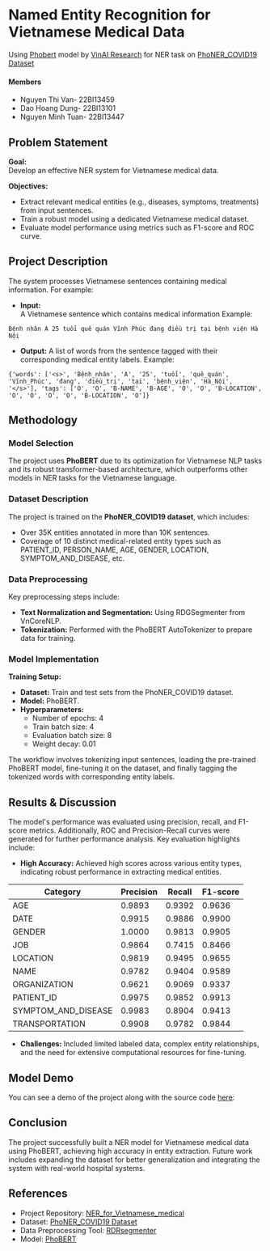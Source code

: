 # Named Entity Recognition for Vietnamese Medical Data
Using [Phobert](https://github.com/VinAIResearch/PhoBERT#-using-phobert-with-transformers) model by [VinAI Research](https://github.com/VinAIResearch) for NER task on [PhoNER_COVID19 Dataset](https://github.com/VinAIResearch/PhoNER_COVID19/tree/main)

#### Members
* Nguyen Thi Van- 22BI13459
* Dao Hoang Dung- 22BI13101
* Nguyen Minh Tuan- 22BI13447


## Problem Statement

**Goal:**  
Develop an effective NER system for Vietnamese medical data.

**Objectives:**
- Extract relevant medical entities (e.g., diseases, symptoms, treatments) from input sentences.
- Train a robust model using a dedicated Vietnamese medical dataset.
- Evaluate model performance using metrics such as F1-score and ROC curve.

## Project Description

The system processes Vietnamese sentences containing medical information. For example:

- **Input:**  
A Vietnamese sentence which contains medical information
Example:
```
Bệnh nhân A 25 tuổi quê quán Vĩnh Phúc đang điều trị tại bệnh viện Hà Nội
```

- **Output:**
A list of words from the sentence tagged with their corresponding medical entity labels.
Example:
```
{'words': ['<s>', 'Bệnh_nhân', 'A', '25', 'tuổi', 'quê_quán', 'Vĩnh_Phúc', 'đang', 'điều_trị', 'tại', 'bệnh_viện', 'Hà_Nội', '</s>'], 'tags': ['O', 'O', 'B-NAME', 'B-AGE', 'O', 'O', 'B-LOCATION', 'O', 'O', 'O', 'O', 'B-LOCATION', 'O']}
```
## Methodology

### Model Selection

The project uses **PhoBERT** due to its optimization for Vietnamese NLP tasks and its robust transformer-based architecture, which outperforms other models in NER tasks for the Vietnamese language.

### Dataset Description

The project is trained on the **PhoNER_COVID19 dataset**, which includes:
- Over 35K entities annotated in more than 10K sentences.
- Coverage of 10 distinct medical-related entity types such as PATIENT_ID, PERSON_NAME, AGE, GENDER, LOCATION, SYMPTOM_AND_DISEASE, etc.

### Data Preprocessing

Key preprocessing steps include:
- **Text Normalization and Segmentation:** Using RDGSegmenter from VnCoreNLP.
- **Tokenization:** Performed with the PhoBERT AutoTokenizer to prepare data for training.

### Model Implementation

**Training Setup:**
- **Dataset:** Train and test sets from the PhoNER_COVID19 dataset.
- **Model:** PhoBERT.
- **Hyperparameters:**
  - Number of epochs: 4
  - Train batch size: 4
  - Evaluation batch size: 8
  - Weight decay: 0.01

The workflow involves tokenizing input sentences, loading the pre-trained PhoBERT model, fine-tuning it on the dataset, and finally tagging the tokenized words with corresponding entity labels.

## Results & Discussion

The model's performance was evaluated using precision, recall, and F1-score metrics. Additionally, ROC and Precision-Recall curves were generated for further performance analysis. Key evaluation highlights include:
- **High Accuracy:** Achieved high scores across various entity types, indicating robust performance in extracting medical entities.

| Category              | Precision | Recall | F1-score |
|-----------------------|-----------|--------|----------|
| AGE                   | 0.9893    | 0.9392 | 0.9636   |
| DATE                  | 0.9915    | 0.9886 | 0.9900   |
| GENDER                | 1.0000    | 0.9813 | 0.9905   |
| JOB                   | 0.9864    | 0.7415 | 0.8466   |
| LOCATION              | 0.9819    | 0.9495 | 0.9655   |
| NAME                  | 0.9782    | 0.9404 | 0.9589   |
| ORGANIZATION          | 0.9621    | 0.9069 | 0.9337   |
| PATIENT_ID            | 0.9975    | 0.9852 | 0.9913   |
| SYMPTOM_AND_DISEASE   | 0.9983    | 0.8904 | 0.9413   |
| TRANSPORTATION        | 0.9908    | 0.9782 | 0.9844   |


- **Challenges:** Included limited labeled data, complex entity relationships, and the need for extensive computational resources for fine-tuning.

## Model Demo

You can see a demo of the project along with the source code [here](https://github.com/chisquare09/NER_for_Vietnamese_medical/blob/main/Final_NLP.ipynb):

## Conclusion

The project successfully built a NER model for Vietnamese medical data using PhoBERT, achieving high accuracy in entity extraction. Future work includes expanding the dataset for better generalization and integrating the system with real-world hospital systems.

## References

- Project Repository: [NER_for_Vietnamese_medical](https://github.com/chisquare09/NER_for_Vietnamese_medical)
- Dataset: [PhoNER_COVID19 Dataset](https://github.com/VinAIResearch/PhoNER_COVID19/tree/main)
- Data Preprocessing Tool: [RDRsegmenter](https://github.com/datquocnguyen/RDRsegmenter)
- Model: [PhoBERT](https://github.com/VinAIResearch/PhoBERT)
